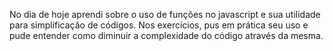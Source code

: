 No dia de hoje aprendi sobre o uso de funções no javascript e sua utilidade para simplificação de códigos. Nos exercícios, pus em prática seu uso e pude entender como diminuir a complexidade do código através da mesma.